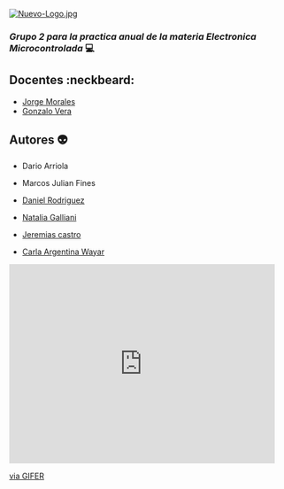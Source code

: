 

[![Nuevo-Logo.jpg](https://i.postimg.cc/XqG4t8Dt/Nuevo-Logo.jpg)](https://postimg.cc/sGrkhpzJ)


### _Grupo 2 para la practica anual de la materia Electronica Microcontrolada_ :computer:

## Docentes  :neckbeard:

- [Jorge Morales](https://github.com/rebmorales)
- [Gonzalo Vera](https://github.com/gonaiot)




## Autores :alien:

- Dario Arriola

- Marcos Julian Fines

- [Daniel Rodriguez](https://github.com/danydeitu) 

- [Natalia Galliani](https://github.com/NataliaGalliani)

- [Jeremias castro](https://github.com/Jerec4stro)

- [Carla Argentina Wayar](https://github.com/WayarCarla)




<iframe src="https://gifer.com/embed/EHil" width=480 height=360.000 frameBorder="0" allowFullScreen></iframe><p><a href="https://gifer.com">via GIFER</a></p>
